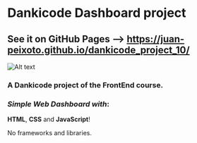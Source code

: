 # Dankicode Dashboard project
## See it on **GitHub Pages** --> https://juan-peixoto.github.io/dankicode_project_10/

<img src="https://github.com/Juan-Peixoto/dankicode_project_10/blob/main/layout/dashboard.fw.png" alt="Alt text" title="Optional title">

### A **Dankicode** project of the **FrontEnd** course.

### _Simple Web Dashboard with_:
**HTML**, **CSS** and **JavaScript**!

No frameworks and libraries.
